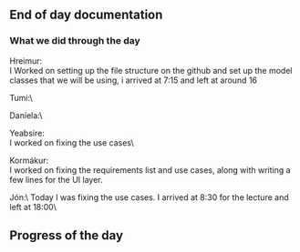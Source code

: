 ## End of day documentation

### What we did through the day 
Hreimur:\
I Worked on setting up the file structure on the github and set up the model classes that we will be using, i arrived at 7:15 and left at around 16 

Tumi:\

Daníela:\

Yeabsire:\
I worked on fixing the use cases\

Kormákur:\
I worked on fixing the requirements list and use cases, along with writing a few lines for the UI layer. 

Jón:\ Today I was fixing the use cases. I arrived at 8:30 for the lecture and left at 18:00\

## Progress of the day